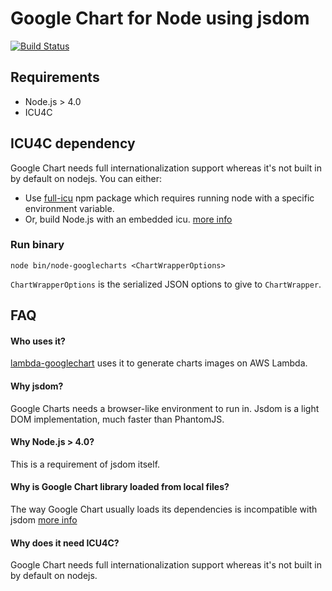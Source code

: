 # Google Chart for Node using jsdom

[![Build Status][travis-image]][travis-url]

## Requirements
- Node.js > 4.0
- ICU4C


## ICU4C dependency
Google Chart needs full internationalization support whereas it's not built in by default on nodejs. You can either:
- Use [full-icu](https://www.npmjs.com/package/full-icu) npm package which requires running node with a specific environment  variable.
- Or, build Node.js with an embedded icu. [more info](https://github.com/nodejs/node/wiki/Intl#building-node-with-an-embedded-icu)


### Run binary
```SH
node bin/node-googlecharts <ChartWrapperOptions>
```
`ChartWrapperOptions` is the serialized JSON options to give to `ChartWrapper`.


## FAQ

#### Who uses it?
[lambda-googlechart](https://github.com/zallek/lambda-googlecharts) uses it to generate charts images on AWS Lambda.

#### Why jsdom?
Google Charts needs a browser-like environment to run in. Jsdom is a light DOM implementation, much faster than PhantomJS.

#### Why Node.js > 4.0?
This is a requirement of jsdom itself.

#### Why is Google Chart library loaded from local files?
The way Google Chart usually loads its dependencies is incompatible with jsdom [more info](https://github.com/tmpvar/jsdom/issues/1463)

#### Why does it need ICU4C?
Google Chart needs full internationalization support whereas it's not built in by default on nodejs.


[travis-url]: https://travis-ci.org/zallek/node-googlecharts
[travis-image]: https://travis-ci.org/zallek/node-googlecharts.svg?branch=master
